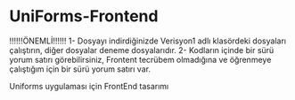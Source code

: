 # UniForms-Frontend
!!!!!!ÖNEMLİ!!!!!!
1- Dosyayı indirdiğinizde Verisyon1 adlı klasördeki dosyaları çalıştırın, diğer dosyalar deneme dosyalarıdır.
2- Kodların içinde bir sürü yorum satırı görebilirsiniz, Frontent tecrübem olmadığına ve öğrenmeye çalıştığım için bir sürü yorum satırı var.

Uniforms uygulaması için FrontEnd tasarımı
